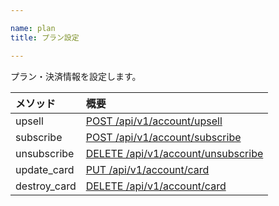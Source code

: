 ```yaml
---

name: plan
title: プラン設定

---
```


プラン・決済情報を設定します。

|メソッド|概要|
|:---|:---|
|upsell|[POST /api/v1/account/upsell](#account_upsell)|
|subscribe|[POST /api/v1/account/subscribe](#account_subscribe)|
|unsubscribe|[DELETE /api/v1/account/unsubscribe](#account_unsubscribe)|
|update_card|[PUT /api/v1/account/card](#account_update_card)|
|destroy_card|[DELETE /api/v1/account/card](#account_destroy_card)|

